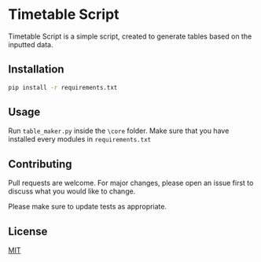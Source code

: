 # Timetable Script

Timetable Script is a simple script, created to generate tables based on the inputted data.

## Installation

```bash
pip install -r requirements.txt
```

## Usage
Run `table_maker.py` inside the `\core` folder. Make sure that you have installed every modules in `requirements.txt`

## Contributing

Pull requests are welcome. For major changes, please open an issue first
to discuss what you would like to change.

Please make sure to update tests as appropriate.

## License

[MIT](https://choosealicense.com/licenses/mit/)
